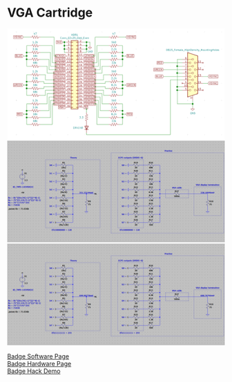 # VGA Cartridge

![Kicad Schematic](/scon2019_badge_vga_schem.png)
![LTSPICE](/vga_ltspice_128_350mV.png)
![LTSPICE](/vga_ltspice_255_700mV.png)

[Badge Software Page](https://github.com/Spritetm/hadbadge2019_fpgasoc)<br>
[Badge Hardware Page](https://github.com/Spritetm/hadbadge2019_pcb)<br>
[Badge Hack Demo](https://youtu.be/3se_L0tRZeg?t=3033)<br>
